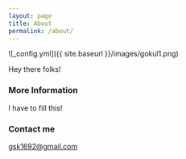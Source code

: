 ```yaml
---
layout: page
title: About
permalink: /about/
---
```


![_config.yml]({{ site.baseurl }}/images/gokul1.png)

Hey there folks!

### More Information

I have to fill this!

### Contact me

[gsk1692@gmail.com](mailto:gsk1692@gmail.com)
